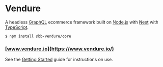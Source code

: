 # Vendure

A headless [GraphQL](https://graphql.org/) ecommerce framework built on [Node.js](https://nodejs.org) with [Nest](https://nestjs.com/) with [TypeScript](http://www.typescriptlang.org/).

```bash
$ npm install @bb-vendure/core
```

### [www.vendure.io](https://www.vendure.io/)

See the [Getting Started](https://www.vendure.io/docs/getting-started/) guide for instructions on use.
